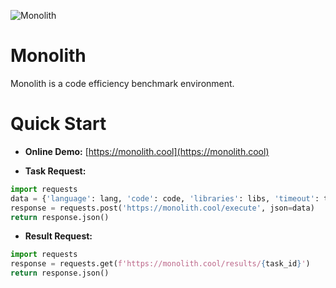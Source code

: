 ![Monolith](https://github.com/user-attachments/assets/98aa471d-462f-4395-9510-5e55ef7a4dae)

# Monolith
Monolith is a code efficiency benchmark environment.

# Quick Start
- **Online Demo:** [https://monolith.cool](https://monolith.cool)

- **Task Request:**
```python
import requests
data = {'language': lang, 'code': code, 'libraries': libs, 'timeout': timeout, 'run_memory_profile': memory_profile}
response = requests.post('https://monolith.cool/execute', json=data)
return response.json()
```

- **Result Request:**
```python
import requests
response = requests.get(f'https://monolith.cool/results/{task_id}')
return response.json()
```

